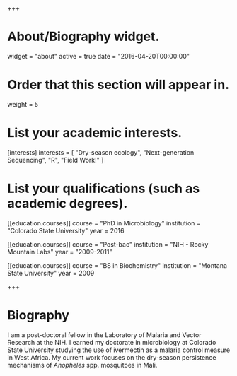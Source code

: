 +++
# About/Biography widget.
widget = "about"
active = true
date = "2016-04-20T00:00:00"

# Order that this section will appear in.
weight = 5

# List your academic interests.
[interests]
  interests = [
    "Dry-season ecology",
    "Next-generation Sequencing",
    "R",
    "Field Work!"
  ]

# List your qualifications (such as academic degrees).
[[education.courses]]
  course = "PhD in Microbiology"
  institution = "Colorado State University"
  year = 2016

[[education.courses]]
  course = "Post-bac"
  institution = "NIH - Rocky Mountain Labs"
  year = "2009-2011"

[[education.courses]]
  course = "BS in Biochemistry"
  institution = "Montana State University"
  year = 2009


 
+++

# Biography
I am a post-doctoral fellow in the Laboratory of Malaria and Vector Research at the NIH. I earned my doctorate in microbiology at Colorado State University studying the use of ivermectin as a malaria control measure in West Africa. My current work focuses on the dry-season persistence mechanisms of *Anopheles* spp. mosquitoes in Mali.